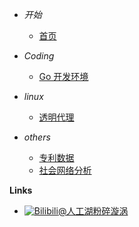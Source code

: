 - *开始*
    - [首页](/)

- *Coding*
    - [Go 开发环境](/coding/golang_setup)

- *linux*
    - [透明代理](20211210-tproxy)

- *others*
    - [专利数据](CZ-railway-potents-filiter)
    - [社会网络分析](centrality/network_analysis)

**Links**
- [![Bilibili](https://raw.githubusercontent.com/Yakkhini/basic-book/main/docs/_media/logo/bilibili.svg)@人工湖粉碎漩涡](//space.bilibili.com/89698554)
